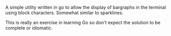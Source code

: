 A simple utility written in go to allow the display of bargraphs in the
terminal using block characters. Somewhat similar to sparklines.

This is really an exercise in learning Go so don't expect the solution to be
complete or idiomatic.

